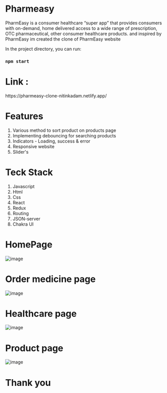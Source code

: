 # Pharmeasy
PharmEasy is a consumer healthcare “super app” that provides consumers with on-demand, home delivered access to a wide range of prescription, OTC pharmaceutical, other consumer healthcare products. and inspired by PharmEasy  im created the clone of PharmEasy website

In the project directory, you can run:

### `npm start`

<h1>Link : </h1> https://pharmeasy-clone-nitinkadam.netlify.app/

# Features
<ol>
<li>Various method to sort product on products page</li>
<li>Implementing debouncing for searching products</li>
<li>Indicators - Loading, success & error</li>
<li>Responsive website</li>
<li>Slider's</li>
</ol>

# Teck Stack
<ol>
  <li>Javascript</li>
   <li>Html</li>
   <li>Css</li>
   <li>React</li>
   <li>Redux</li>
   <li>Routing</li>
   <li>JSON-server</li>
   <li>Chakra UI</li>
  </ol>
  
  
 # HomePage
 ![image](https://user-images.githubusercontent.com/99539536/174263266-6b70ae18-6c25-4af2-bd65-9f3613e7eec9.png)

# Order medicine page
![image](https://user-images.githubusercontent.com/99539536/174263385-876e32eb-2bb3-4ce8-a42d-a6325faee24a.png)

# Healthcare page
![image](https://user-images.githubusercontent.com/99539536/174263429-5042f990-c0e0-48e3-ad0e-c615ef829c8a.png)

# Product page
![image](https://user-images.githubusercontent.com/99539536/174263560-dbc7276f-ab48-402c-bd99-7ba893dea478.png)

# Thank you 


